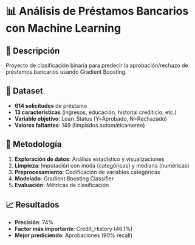 # 📊 Análisis de Préstamos Bancarios con Machine Learning

  ## 🎯 Descripción
  Proyecto de clasificación binaria para predecir la aprobación/rechazo de préstamos bancarios usando Gradient Boosting.

  ## 📁 Dataset
  - **614 solicitudes** de préstamo
  - **13 características** (ingresos, educación, historial crediticio, etc.)
  - **Variable objetivo**: Loan_Status (Y=Aprobado, N=Rechazado)
  - **Valores faltantes**: 149 (limpiados automáticamente)

  ## 🔧 Metodología
  1. **Exploración de datos**: Análisis estadístico y visualizaciones
  2. **Limpieza**: Imputación con moda (categóricas) y mediana (numéricas)
  3. **Preprocesamiento**: Codificación de variables categóricas
  4. **Modelado**: Gradient Boosting Classifier
  5. **Evaluación**: Métricas de clasificación

  ## 📈 Resultados
  - **Precisión**: 74%
  - **Factor más importante**: Credit_History (46.1%)
  - **Mejor prediciendo**: Aprobaciones (90% recall)
